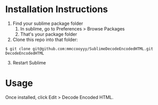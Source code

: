 
# Installation Instructions

1. Find your sublime package folder
   1. In sublime, go to Preferences > Browse Packages
   2. That's your package folder
2. Clone this repo into that folder:
```
$ git clone git@github.com:mmccooyyy/SublimeDecodeEncodedHTML.git DecodeEncodedHTML
```
3. Restart Sublime

# Usage
Once installed, click Edit > Decode Encoded HTML.
